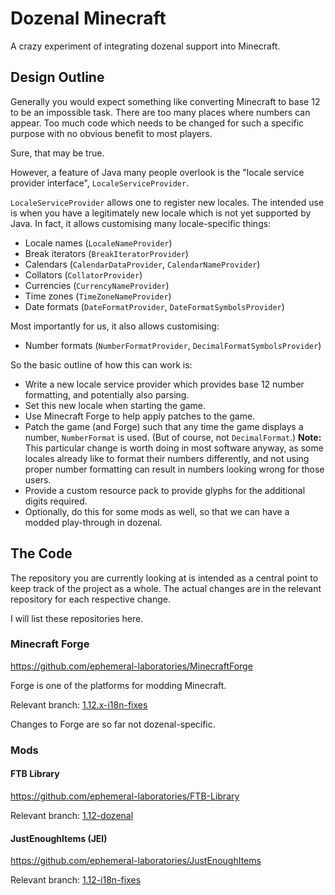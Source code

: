 Dozenal Minecraft
=================

A crazy experiment of integrating dozenal support into Minecraft.

Design Outline
--------------

Generally you would expect something like converting Minecraft to base 12 to be an
impossible task. There are too many places where numbers can appear. Too much code
which needs to be changed for such a specific purpose with no obvious benefit to most
players.

Sure, that may be true.

However, a feature of Java many people overlook is the "locale service provider
interface", `LocaleServiceProvider`.

`LocaleServiceProvider` allows one to register new locales. The intended use is when
you have a legitimately new locale which is not yet supported by Java. In fact,
it allows customising many locale-specific things:

* Locale names (`LocaleNameProvider`)
* Break iterators (`BreakIteratorProvider`)
* Calendars (`CalendarDataProvider`, `CalendarNameProvider`)
* Collators (`CollatorProvider`)
* Currencies (`CurrencyNameProvider`)
* Time zones (`TimeZoneNameProvider`)
* Date formats (`DateFormatProvider`, `DateFormatSymbolsProvider`)

Most importantly for us, it also allows customising:

* Number formats (`NumberFormatProvider`, `DecimalFormatSymbolsProvider`)

So the basic outline of how this can work is:

* Write a new locale service provider which provides base 12 number formatting,
  and potentially also parsing.
* Set this new locale when starting the game.
* Use Minecraft Forge to help apply patches to the game.
* Patch the game (and Forge) such that any time the game displays a number,
  `NumberFormat` is used. (But of course, not `DecimalFormat`.)
  **Note:** This particular change is worth doing in most software anyway,
  as some locales already like to format their numbers differently, and not
  using proper number formatting can result in numbers looking wrong for
  those users.
* Provide a custom resource pack to provide glyphs for the additional digits
  required.
* Optionally, do this for some mods as well, so that we can have a modded
  play-through in dozenal.

The Code
--------

The repository you are currently looking at is intended as a central point to keep
track of the project as a whole. The actual changes are in the relevant repository
for each respective change.

I will list these repositories here.

### Minecraft Forge

https://github.com/ephemeral-laboratories/MinecraftForge

Forge is one of the platforms for modding Minecraft.

Relevant branch: [1.12.x-i18n-fixes](https://github.com/ephemeral-laboratories/MinecraftForge/tree/1.12.x-i18n-fixes)

Changes to Forge are so far not dozenal-specific.

### Mods

#### FTB Library

https://github.com/ephemeral-laboratories/FTB-Library

Relevant branch: [1.12-dozenal](https://github.com/ephemeral-laboratories/FTB-Library/tree/1.12-dozenal)

#### JustEnoughItems (JEI)

https://github.com/ephemeral-laboratories/JustEnoughItems

Relevant branch: [1.12-i18n-fixes](https://github.com/ephemeral-laboratories/JustEnoughItems/tree/1.12-i18n-fixes)

